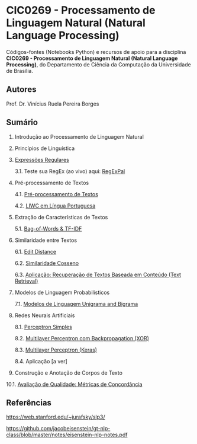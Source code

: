 # CIC0269 - Processamento de Linguagem Natural (Natural Language Processing)

Códigos-fontes (Notebooks Python) e recursos de apoio para a disciplina **CIC0269 - Processamento de Linguagem Natural (Natural Language Processing)**, do Departamento de Ciência da Computação da Universidade de Brasília. 

## Autores

Prof. Dr. Vinícius Ruela Pereira Borges

## Sumário

1. Introdução ao Processamento de Linguagem Natural

2. Princípios de Linguística

3. [Expressões Regulares](cap03_regex.ipynb)

   3.1. Teste sua RegEx (ao vivo) aqui: [RegExPal](https://www.regexpal.com/)

4. Pré-processamento de Textos

   4.1. [Pré-processamento de Textos](cap04_text_preprocessing.ipynb)
   
   4.2. [LIWC em Língua Portuguesa](resources/LIWC2007_Portugues_win.dic)

5. Extração de Características de Textos

   5.1. [Bag-of-Words & TF-IDF](cap05_1_extracao_caracteristicas.ipynb)

6. Similaridade entre Textos

   6.1. [Edit Distance](cap06_1_edit_distance.ipynb)

   6.2. [Similaridade Cosseno](cap06_2_cosine_similarity.ipynb)
   
   6.3. [Aplicação: Recuperação de Textos Baseada em Conteúdo (Text Retrieval)](information_retrieval_reuters.ipynb)

7. Modelos de Linguagem Probabilísticos

   7.1. [Modelos de Linguagem Unigrama and Bigrama](cap07_1_probabilistic_language_models.ipynb)
   
8. Redes Neurais Artificiais

   8.1. [Perceptron Simples](cap03_1_perceptron_simples.ipynb)
   
   8.2. [Multilayer Perceptron com Backpropagation (XOR)](backpropagation.ipynb)
   
   8.3. [Multilayer Perceptron (Keras)](cap03_2_multilayer_perceptron.ipynb)
   
   8.4. Aplicação [a ver]

10. Construção e Anotação de Corpos de Texto

   10.1. [Avaliação de Qualidade: Métricas de Concordância](cap07_metricas_concordancia.ipynb)

<!---
3. [Representação e Caracterização de Textos (Parte I)](cap02_representacoes_texto.ipynb)

4. Redes Neurais Artificiais

   4.1. [Perceptron Simples](cap03_1_perceptron_simples.ipynb)
   
   4.2. [Multilayer Perceptron](cap03_2_multilayer_perceptron.ipynb)

5. Redes Neurais Recorrentes

   5.1. [Vanilla RNN](cap5_1_first_rnn.ipynb)
   
   5.2. [Long Short Term Memory (LSTM)](cap05_2_lstm.ipynb)
   

### Estudos de Caso para o Projeto

6. [Classificação de polaridade em tweets utilizando MLP](cap3_3_sentiment_analysis_dnn.ipynb)

7. [Reconhecimento de entidades nomeadas em atos de pessoal do Diário Oficial do Distrito Federal](ner_aula.ipynb)
-->

## Referências

https://web.stanford.edu/~jurafsky/slp3/

https://github.com/jacobeisenstein/gt-nlp-class/blob/master/notes/eisenstein-nlp-notes.pdf


